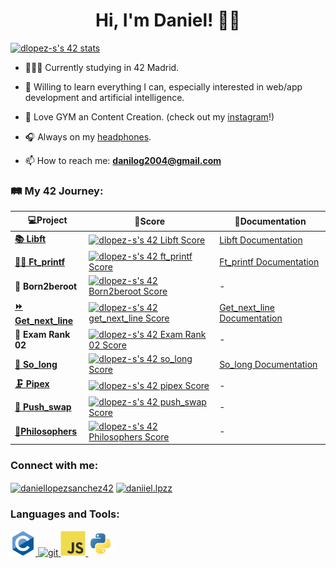 <h1 align="center">Hi, I'm Daniel! 👋🏼</h1>

[![dlopez-s's 42 stats](https://badge42.vercel.app/api/v2/cl98qkwbk00160gliy0vl56v7/stats?cursusId=21&coalitionId=66)](https://github.com/JaeSeoKim/badge42)

- 👨🏽‍💻 Currently studying in 42 Madrid.

- 🧠 Willing to learn everything I can, especially interested in web/app development and artificial intelligence.

- 🔱 Love GYM an Content Creation. (check out my [instagram](https://www.instagram.com/daniiel.lpzz/)!)

- 🎧 Always on my [headphones](https://open.spotify.com/user/danilog2004?si=747980df34604ae8).

- 📫 How to reach me: **danilog2004@gmail.com**



### 🛤 My 42 Journey:
| 💻Project | 💯Score | 📝Documentation |
|------|-------|------------------|
|[**📚 Libft**](https://github.com/dloopezz/Libft) | [![dlopez-s's 42 Libft Score](https://badge42.vercel.app/api/v2/cl98qkwbk00160gliy0vl56v7/project/2779635)](https://github.com/JaeSeoKim/badge42)   | [Libft Documentation](https://lopezz.notion.site/Libft-1bf9895b15d1483e9b1e65f5ad772ad1) |
| [**✍🏼 Ft_printf**](https://github.com/dloopezz/ft_printf) | [![dlopez-s's 42 ft_printf Score](https://badge42.vercel.app/api/v2/cl98qkwbk00160gliy0vl56v7/project/2818654)](https://github.com/JaeSeoKim/badge42)| [Ft_printf Documentation](https://lopezz.notion.site/ft_printf-9c630cb251fd44e68da75dc26f0b65bb) |
| **🤖 Born2beroot** | [![dlopez-s's 42 Born2beroot Score](https://badge42.vercel.app/api/v2/cl98qkwbk00160gliy0vl56v7/project/2823239)](https://github.com/JaeSeoKim/badge42)| - |
| [**⏩ Get_next_line**](https://github.com/dloopezz/get_next_line) | [![dlopez-s's 42 get_next_line Score](https://badge42.vercel.app/api/v2/cl98qkwbk00160gliy0vl56v7/project/2823240)](https://github.com/JaeSeoKim/badge42)| [Get_next_line Documentation](https://lopezz.notion.site/get_next_line-795c53c62f364747a4efa9ede06659be) |
| **📝 Exam Rank 02** | [![dlopez-s's 42 Exam Rank 02 Score](https://badge42.vercel.app/api/v2/cl98qkwbk00160gliy0vl56v7/project/2914437)](https://github.com/JaeSeoKim/badge42) | - |
| [**👾 So_long**](https://github.com/dloopezz/so_long) | [![dlopez-s's 42 so_long Score](https://badge42.vercel.app/api/v2/cl98qkwbk00160gliy0vl56v7/project/2875212)](https://github.com/JaeSeoKim/badge42)| [So_long Documentation](https://lopezz.notion.site/so_long-f7b775ca98cc46e789135916332fb45c) |
| [**🗜 Pipex**](https://github.com/dloopezz/pipex) | [![dlopez-s's 42 pipex Score](https://badge42.vercel.app/api/v2/cl98qkwbk00160gliy0vl56v7/project/2998481)](https://github.com/JaeSeoKim/badge42) | - |
| [**🔢 Push_swap**](https://github.com/dloopezz/push_swap) | [![dlopez-s's 42 push_swap Score](https://badge42.vercel.app/api/v2/cl98qkwbk00160gliy0vl56v7/project/3045224)](https://github.com/JaeSeoKim/badge42) | - |
| [**🍴Philosophers**](https://github.com/dloopezz/Philosophers) | [![dlopez-s's 42 Philosophers Score](https://badge42.vercel.app/api/v2/cl98qkwbk00160gliy0vl56v7/project/3081459)](https://github.com/JaeSeoKim/badge42) | - |

<h3 align="left">Connect with me:</h3>
<p align="left">
<a href="https://linkedin.com/in/daniellopezsanchez42" target="blank"><img align="center" src="https://raw.githubusercontent.com/rahuldkjain/github-profile-readme-generator/master/src/images/icons/Social/linked-in-alt.svg" alt="daniellopezsanchez42" height="30" width="40" /></a>
<a href="https://instagram.com/daniiel.lpzz" target="blank"><img align="center" src="https://raw.githubusercontent.com/rahuldkjain/github-profile-readme-generator/master/src/images/icons/Social/instagram.svg" alt="daniiel.lpzz" height="30" width="40" /></a>
</p>

<h3 align="left">Languages and Tools:</h3>
<p align="left"> <a href="https://www.cprogramming.com/" target="_blank" rel="noreferrer"> <img src="https://raw.githubusercontent.com/devicons/devicon/master/icons/c/c-original.svg" alt="c" width="40" height="40"/> </a> <a href="https://git-scm.com/" target="_blank" rel="noreferrer"> <img src="https://www.vectorlogo.zone/logos/git-scm/git-scm-icon.svg" alt="git" width="40" height="40"/> </a> <a href="https://developer.mozilla.org/en-US/docs/Web/JavaScript" target="_blank" rel="noreferrer"> <img src="https://raw.githubusercontent.com/devicons/devicon/master/icons/javascript/javascript-original.svg" alt="javascript" width="40" height="40"/> </a> <a href="https://www.python.org" target="_blank" rel="noreferrer"> <img src="https://raw.githubusercontent.com/devicons/devicon/master/icons/python/python-original.svg" alt="python" width="40" height="40"/> </a> </p>
